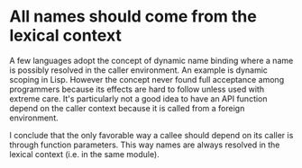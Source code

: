 
# All names should come from the lexical context

A few languages adopt the concept of dynamic name binding where a name is
possibly resolved in the caller environment.
An example is dynamic scoping in Lisp. However the concept never found full
acceptance among programmers because its effects are hard to follow unless used
with extreme care. It's particularly not a good idea to have an API function
depend on the caller context because it is called from a foreign environment.

I conclude that the only favorable way a callee should depend on its caller
is through function parameters. This way names are always resolved in the
lexical context (i.e. in the same module).

